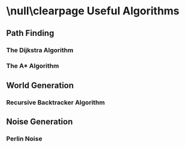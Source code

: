 \null\clearpage
Useful Algorithms
========================================

Path Finding
-------------

### The Dijkstra Algorithm

<!-- TODO: Explain the dijkstra algorithm on nodes of a graph -->


### The A* Algorithm

<!-- TODO: Variation of Dijkstra that uses heuristics for faster processing -->

World Generation
----------------

### Recursive Backtracker Algorithm

<!-- TODO: Introduce the user to maze generation with the recursive backtracker algorithm -->

Noise Generation
-----------------

### Perlin Noise

<!-- TODO: Noise generation algorithm, runs in O(2^n) for n dimensions -->
